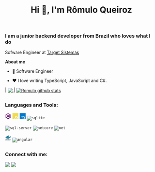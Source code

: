 <h1 align="center">Hi 👋, I'm Rômulo Queiroz</h1>

<br />

<h3>I am a junior backend developer from Brazil who loves what I do</h3>
<p>Sofware Engineer at <a href="https://www.4all.com/">Target Sistemas</a></p>

**About me**

- 💼 Software Engineer 
  
- ❤️ I love writing TypeScript, JavaScript and C#.

| <a href="https://github.com/romulo-queiroz">
 <img align="center" src="https://github-readme-stats.vercel.app/api/top-langs/?username=romulo-queiroz&hide=java,html,scss,css&show_icons=true&include_all_commits=true&locale=en&layout=compact&theme=tokyonight&hide_border=true" /> </a> | <a href="http://github.com/romulo-queiroz"><img align="center" src="https://github-readme-stats.vercel.app/api?username=romulo-queiroz&show_icons=true&locale=en&theme=tokyonight&hide_border=true" alt="Romulo github stats" /></a>


##
<div style="display: inline_block">
  <h3 align="left">Languages and Tools:</h3>


  <code><img alt="csharp" height="20" src="https://raw.githubusercontent.com/devicons/devicon/master/icons/csharp/csharp-original.svg" /></code>
  <code><img alt="javascript" height="20" src="https://raw.githubusercontent.com/devicons/devicon/master/icons/javascript/javascript-plain.svg" /></code>
  <code><img alt="typescript" height="20" src="https://raw.githubusercontent.com/devicons/devicon/master/icons/typescript/typescript-plain.svg" /></code>
  <code><img alt="sqlite" height="20" src="https://www.vectorlogo.zone/logos/sqlite/sqlite-icon.svg" /></code>
  
  <code><img alt="sql-server" height="20" src="https://cdn.jsdelivr.net/gh/devicons/devicon/icons/microsoftsqlserver/microsoftsqlserver-plain-wordmark.svg" /></code>
  <code><img alt="netcore" height="20" src="https://cdn.jsdelivr.net/gh/devicons/devicon/icons/dotnetcore/dotnetcore-original.svg" /></code>
  <code><img alt="net" height="20" src="https://cdn.jsdelivr.net/gh/devicons/devicon/icons/dot-net/dot-net-plain-wordmark.svg" /></code>
  

  <code><img alt="docker" height="20" src="https://raw.githubusercontent.com/devicons/devicon/master/icons/docker/docker-original-wordmark.svg" /></code>
  <code><img alt="angular" height="20" src="https://cdn.jsdelivr.net/gh/devicons/devicon/icons/angularjs/angularjs-original.svg" /></code>
          
          

</div>

##

<div>
  <h3 align="left">Connect with me:</h3>
  <p align="left">
    <a href="rfcontatosvia@gmail.com"><img src="https://img.shields.io/badge/-Gmail-%23333?style=for-the-badge&logo=gmail&logoColor=white" target="_blank" /></a>
    <a href="https://www.linkedin.com/in/r%C3%B4muloqueiroz/" target="_blank"><img src="https://img.shields.io/badge/-LinkedIn-%230077B5?style=for-the-badge&logo=linkedin&logoColor=white" target="_blank" /></a>
  </p>
</div>

